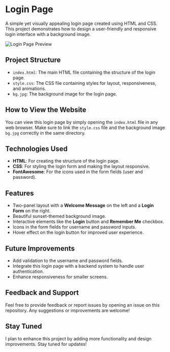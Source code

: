 # Login Page

A simple yet visually appealing login page created using HTML and CSS. This project demonstrates how to design a user-friendly and responsive login interface with a background image.

![Login Page Preview](path/to/screenshot.png)

## Project Structure

- `index.html`: The main HTML file containing the structure of the login page.
- `style.css`: The CSS file containing styles for layout, responsiveness, and animations.
- `bg.jpg`: The background image for the login page.

## How to View the Website

You can view this login page by simply opening the `index.html` file in any web browser. Make sure to link the `style.css` file and the background image `bg.jpg` correctly in the same directory.

## Technologies Used

- **HTML**: For creating the structure of the login page.
- **CSS**: For styling the login form and making the layout responsive.
- **FontAwesome**: For the icons used in the form fields (user and password).
  
## Features

- Two-panel layout with a **Welcome Message** on the left and a **Login Form** on the right.
- Beautiful sunset-themed background image.
- Interactive elements like the **Login** button and **Remember Me** checkbox.
- Icons in the form fields for username and password inputs.
- Hover effect on the login button for improved user experience.

## Future Improvements

- Add validation to the username and password fields.
- Integrate this login page with a backend system to handle user authentication.
- Enhance responsiveness for smaller screens.
  
## Feedback and Support

Feel free to provide feedback or report issues by opening an issue on this repository. Any suggestions or improvements are welcome!

## Stay Tuned

I plan to enhance this project by adding more functionality and design improvements. Stay tuned for updates!
